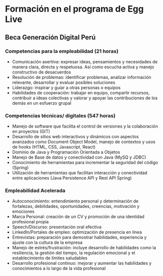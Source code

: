 # Formación en el programa de Egg Live

## Beca Generación Digital Perú

### Competencias para la empleabilidad (21 horas)

- Comunicación asertiva: expresar ideas, pensamientos y necesidades de manera clara, directa y respetuosa. Así como escucha activa y manejo constructivo de desacuerdos
- Resolución de problemas: identificar problemas, analizar información relevante, desarrollar y evaluar posibles soluciones
- Liderazgo: inspirar y guiar a otras personas o equipos
- Habilidades de cooperación: trabajar en equipo, compartir recursos, contribuir a ideas colectivas y valorar y apoyar las contribuciones de los demás en un esfuerzo grupal

### Competencias técnicas/ digitales (547 horas)

- Manejo de software que facilita el control de versiones y la colaboración en proyectos (GIT)
- Desarrollo de sitios web interactivos y dinámicos con aspectos avanzados como Document Object Model, manejo de contextos y usos de hooks (HTML, CSS, Javascript, React)
- Dominio de Java y Programación Orientada a Objetos
- Manejo de Base de datos y conectividad con Java (MySQ y JDBC)
- Conocimiento de herramientas para incrementar la seguridad del código (Spring)
- Utilización de herramientas que facilitan interacción y conectividad entre aplicaciones (Java Persistence API y Rest API Spring)

### Empleabilidad Acelerada

- Autoconocimiento: entendimiento personal y determinación de fortalezas, debilidades, oportunidades, creencias, motivación y emociones
- Marca Personal: creación de un CV y promoción de una identidad profesional propia
- Speech/Discurso: presentación oral efectiva
- LinkedIn/Portales de empleo: optimización de presencia en línea
- Entrevistas: preparación para demostrar habilidades, experiencia y ajuste con la cultura de la empresa
- Manejo de estrés/frustración: incluye desarrollo de habilidades como la resiliencia, la gestión del tiempo, la regulación emocional y el establecimiento de límites saludables
- Desarrollo profesional continuo: mejorar y aumentar las habilidades y conocimientos a lo largo de la vida profesional

